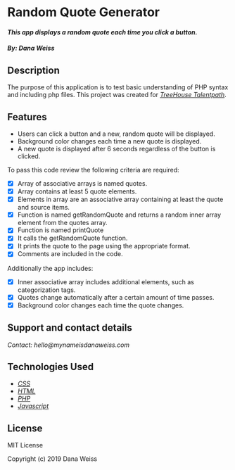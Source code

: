 # Random Quote Generator
#### _This app displays a random quote each time you click a button._

#### _By: Dana Weiss_

## Description

The purpose of this application is to test basic understanding of PHP syntax and including php files.
This project was created for _[TreeHouse Talentpath](https://join.teamtreehouse.com/talentpath/)_.

## Features

* Users can click a button and a new, random quote will be displayed.
* Background color changes each time a new quote is displayed.
* A new quote is displayed after 6 seconds regardless of the button is clicked.

To pass this code review the following criteria are required:

- [x] Array of associative arrays is named quotes.
- [x] Array contains at least 5 quote elements.
- [x] Elements in array are an associative array containing at least the quote and source items.
- [x] Function is named getRandomQuote and returns a random inner array element from the quotes array.
- [x] Function is named printQuote
- [x] It calls the getRandomQuote function.
- [x] It prints the quote to the page using the appropriate format.
- [x] Comments are included in the code.

Additionally the app includes:

- [x] Inner associative array includes additional elements, such as categorization tags.
- [x] Quotes change automatically after a certain amount of time passes.
- [x] Background color changes each time the quote changes.

## Support and contact details

_Contact: hello@mynameisdanaweiss.com_

## Technologies Used

* _[CSS](https://www.w3.org/TR/CSS/)_
* _[HTML](https://www.w3.org/TR/html5/)_
* _[PHP](https://teamcapybara.github.io/capybara/)_
* _[Javascript](https://www.javascript.com/)_

## License

MIT License

Copyright (c) 2019 Dana Weiss
